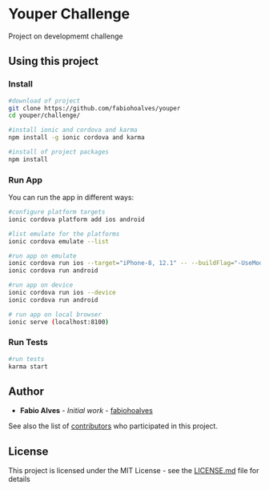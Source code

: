 # Youper Challenge

Project on developmemt challenge 

## Using this project

### Install

```bash
#download of project
git clone https://github.com/fabiohoalves/youper
cd youper/challenge/
```


```bash
#install ionic and cordova and karma
npm install -g ionic cordova and karma
```

```bash
#install of project packages
npm install
```

### Run App

You can run the app in different ways:

```bash
#configure platform targets
ionic cordova platform add ios android
```
```bash
#list emulate for the platforms
ionic cordova emulate --list
```

```bash
#run app on emulate
ionic cordova run ios --target="iPhone-8, 12.1" -- --buildFlag="-UseModernBuildSystem=0"
ionic cordova run android
```

```bash
#run app on device
ionic cordova run ios --device
ionic cordova run android
```

```bash
# run app on local browser
ionic serve (localhost:8100)
```
### Run Tests

```bash
#run tests
karma start
```


## Author

* **Fabio Alves** - *Initial work* - [fabiohoalves](https://github.com/fabiohoalves)

See also the list of [contributors](https://github.com/your/project/contributors) who participated in this project.

## License

This project is licensed under the MIT License - see the [LICENSE.md](LICENSE.md) file for details

